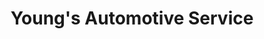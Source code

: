 ---
title: "Young's Automotive Service"
url: /mountain-view/youngs-automotive-service/
shop: car repair
---